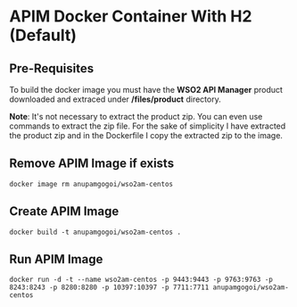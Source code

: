 # APIM Docker Container With H2 (Default)

## Pre-Requisites
To build the docker image you must have the **WSO2 API Manager** product downloaded and extraced under **/files/product** directory.

**Note**: It's not necessary to extract the product zip. You can even use commands to extract the zip file. For the sake of simplicity I have extracted the product zip and in the Dockerfile I copy the extracted zip to the image.

## Remove APIM Image if exists
```
docker image rm anupamgogoi/wso2am-centos
```

## Create APIM Image
```
docker build -t anupamgogoi/wso2am-centos .
```

## Run APIM Image
```
docker run -d -t --name wso2am-centos -p 9443:9443 -p 9763:9763 -p 8243:8243 -p 8280:8280 -p 10397:10397 -p 7711:7711 anupamgogoi/wso2am-centos

```
